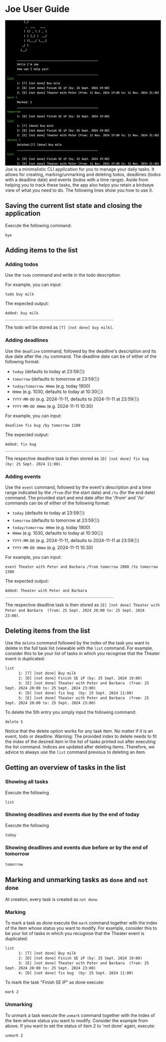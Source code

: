 # Joe User Guide
![Joe screenshot](Joe.png)
Joe is a minimalistic CLI application for you to manage your daily tasks. 
It allows for creating, marking/unmarking and deleting todos, deadlines (todos with a deadline date) and events (todos with a time range).
Aside from helping you to track these tasks, the app also helps you retain a birdseye view of what you need to do.
The following lines show you how to use it. 

## Saving the current list state and closing the application
Execute the following command:
```
bye
```

## Adding items to the list
### Adding todos
Use the `todo` command and write in the todo description. 

For example, you can input:
```
todo buy milk
```
The expected output:
```
Added: buy milk
_________________________________________________
```
The todo will be stored as `[T] [not done] buy milk]`.

### Adding deadlines
Use the `deadline` command, followed by the deadline's description and its due date after the `/by` command.
The deadline date can be of either of the following format:
- `today` (defaults to today at 23:59🕔)
- `tomorrow` (defaults to tomorrow at 23:59🕔)
- `today/tomorrow HHmm` (e.g. today 1900)
- `HHmm` (e.g. 1030, defaults to today at 10:30🕥)
- `YYYY-MM-DD` (e.g. 2024-11-11, defaults to 2024-11-11 at 23:59🕔)
- `YYYY-MM-DD HHmm` (e.g. 2024-11-11 10:30)
  
For example, you can input:
```
deadline fix bug /by tomorrow 1100
```
The expected output:
```
Added: fix bug 
_________________________________________________
```
The respective deadline task is then stored as `[D] [not done] fix bug  (by: 25 Sept. 2024 11:00)`.

### Adding events
Use the `event` command, followed by the event's description and a time range indicated by the `/from` (for the start date) and `/to` (for the end date) command.
The provided start and end date after the '/from' and '/to' commands can be of either of the following format:
- `today` (defaults to today at 23:59🕔)
- `tomorrow` (defaults to tomorrow at 23:59🕔)
- `today/tomorrow HHmm` (e.g. today 1900)
- `HHmm` (e.g. 1030, defaults to today at 10:30🕥)
- `YYYY-MM-DD` (e.g. 2024-11-11, defaults to 2024-11-11 at 23:59🕔)
- `YYYY-MM-DD HHmm` (e.g. 2024-11-11 10:30)
  
For example, you can input:
```
event Theater with Peter and Barbara /from tomorrow 2000 /to tomorrow 2300
```
The expected output:
```
Added: Theater with Peter and Barbara 
_________________________________________________
```
The respective deadline task is then stored as `[E] [not done] Theater with Peter and Barbara  (from: 25 Sept. 2024 20:00 to: 25 Sept. 2024 23:00)`.

## Deleting items from the list
Use the `delete` command followed by the index of the task you want to delete in the full task list (viewable with the `list` command.
For example, consider this to be your list of tasks in which you recognise that the Theater event is duplicated:
```
list
      1: [T] [not done] Buy milk
      2: [D] [not done] Finish SE iP (by: 25 Sept. 2024 19:00)
      3: [E] [not done] Theater with Peter and Barbara  (from: 25 Sept. 2024 20:00 to: 25 Sept. 2024 23:00)
      4: [D] [not done] fix bug  (by: 25 Sept. 2024 11:00)
      5: [E] [not done] Theater with Peter and Barbara  (from: 25 Sept. 2024 20:00 to: 25 Sept. 2024 23:00)
```
To delete the 5th entry you simply input the following command:
```
delete 5
```
Notice that the delete option works for any task item. No matter if it is an event, todo or deadline. 
Warning: The provided index to delete needs to fit the index of the desired item in the list of tasks printed out after executing the list command. 
Indices are updated after deleting items. Therefore, we advice to always use the `list` command previous to deleting an item. 


## Getting an overview of tasks in the list
### Showing all tasks
Execute the following
```
list
```

### Showing deadlines and events due by the end of today
Execute the following 
```
today
```

### Showing deadlines and events due before or by the end of tomorrow
```
tomorrow
```

## Marking and unmarking tasks as `done` and `not done`
At creation, every task is created as `not done`. 
### Marking
To mark a task as done execute the `mark` command together with the index of the item whose status you want to modify.
For example, consider this to be your list of tasks in which you recognise that the Theater event is duplicated:
```
list
      1: [T] [not done] Buy milk
      2: [D] [not done] Finish SE iP (by: 25 Sept. 2024 19:00)
      3: [E] [not done] Theater with Peter and Barbara  (from: 25 Sept. 2024 20:00 to: 25 Sept. 2024 23:00)
      4: [D] [not done] fix bug  (by: 25 Sept. 2024 11:00)
```
To mark the task "Finish SE iP" as done execute:
```
mark 2
```

### Unmarking
To unmark a task execute the `unmark` command together with the index of the item whose status you want to modify.
Consider the example from above. If you want to set the status of item 2 to 'not done' again, execute:
```
unmark 2
```
